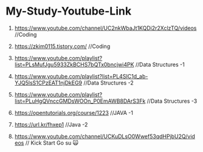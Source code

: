 # My-Study-Youtube-Link

1. https://www.youtube.com/channel/UC2nkWbaJt1KQDi2r2XclzTQ/videos          //Coding 
2. https://zkim0115.tistory.com/                                            //Coding 

3. https://www.youtube.com/playlist?list=PLsMufJgu5933ZkBCHS7bQTx0bncjwi4PK //Data Structures -1
4. https://www.youtube.com/playlist?list=PL4SIC1d_ab-YJQ5lsS1CPzEAT1njDkEG9 //Data Structures -2
5. https://www.youtube.com/playlist?list=PLuHgQVnccGMDsWOOn_P0EmAWB8DArS3Fk //Data Structures -3

5. https://opentutorials.org/course/1223 //JAVA -1
6. https://url.kr/fhxep1                 //Java -2

7. https://www.youtube.com/channel/UCKuDLsO0Wwef53qdHPjbU2Q/videos // Kick Start Go su 🙀

